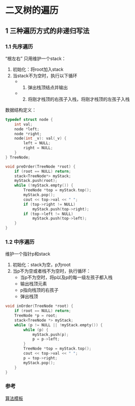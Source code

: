 # 二叉树的遍历

## 1 三种遍历方式的非递归写法

### 1.1 先序遍历
“根左右”
只用维护一个stack：

 1. 初始化：将root加入stack
 2. 当stack不为空时，执行以下循环
 	- 1. 弹出栈顶结点并输出
	- 2. 将刚才栈顶的右孩子入栈，将刚才栈顶的左孩子入栈

数据结构定义：
```C++
typedef struct node {
	int val;
	node *left;
	node *right;
	node(int _v): val(_v) {
		left = NULL;
		right = NULL;
	}
} TreeNode;
```

```C++
void preOrder(TreeNode *root) {
	if (root == NULL) return;
	stack<TreeNode*> myStack;
	myStack.push(root);
	while (!myStack.empty()) {
		TreeNode *top = myStack.top();
		myStack.pop();
		cout << top->val << " ";
		if (top->right != NULL)
			myStack.push(top->right);
		if (top->left != NULL)
			myStack.push(top->left);
	}
}
```
### 1.2 中序遍历

维护一个指针p和stack

 1. 初始化：stack为空，p为root
 2. 当p不为空或者栈不为空时，执行循环：
 	- 当p不为空时，将p以及p的每一级左孩子都入栈
 	- 输出栈顶元素
 	- p指向栈顶的右孩子
 	- 弹出栈顶

```C++
void inOrder(TreeNode *root) {
	if (root == NULL) return;
	TreeNode *p = root;
	stack<TreeNode *> myStack;
	while (p != NULL || !myStack.empty()) {
		while (p) {
			myStack.push(p);
			p = p->left;
		}
		TreeNode *top = myStack.top();
		cout << top->val << " ";
		p = top->right;
		myStack.pop();
	}
}
```

### 参考

[算法模板](http://www.cnblogs.com/yueyebigdata/p/5126333.html)
